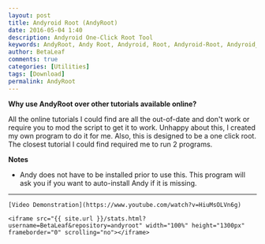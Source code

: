 ```yaml
---
layout: post
title: Andyroid Root (AndyRoot)
date: 2016-05-04 1:40
description: Andyroid One-Click Root Tool
keywords: AndyRoot, Andy Root, Andyroid, Root, Andyroid-Root, Andyroid_Root, AndyroidRoot, AndyroidRoot
author: BetaLeaf
comments: true
categories: [Utilities]
tags: [Download]
permalink: AndyRoot
---
```


**Why use AndyRoot over other tutorials available online?**  

All the online tutorials I could find are all the out-of-date and don't work or require you to mod the script to get it to work. Unhappy about this, I created my own program to do it for me. Also, this is designed to be a one click root. The closest tutorial I could find required me to run 2 programs.  

**Notes**  

  * Andy does not have to be installed prior to use this. This program will ask you if you want to auto-install Andy if it is missing.  
  
---  

	[Video Demonstration](https://www.youtube.com/watch?v=HiuMsOLVn6g)  

	<iframe src="{{ site.url }}/stats.html?username=BetaLeaf&repository=andyroot" width="100%" height="1300px" frameborder="0" scrolling="no"></iframe>  